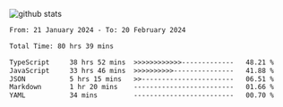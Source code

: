 
![github stats](https://github-readme-stats.vercel.app/api?username=realmahd1&show_icons=true&theme=codeSTACKr&hide_rank=true&count_private=true)

<!--START_SECTION:waka-->

```txt
From: 21 January 2024 - To: 20 February 2024

Total Time: 80 hrs 39 mins

TypeScript     38 hrs 52 mins  >>>>>>>>>>>>-------------   48.21 %
JavaScript     33 hrs 46 mins  >>>>>>>>>>---------------   41.88 %
JSON           5 hrs 15 mins   >>-----------------------   06.51 %
Markdown       1 hr 20 mins    -------------------------   01.66 %
YAML           34 mins         -------------------------   00.70 %
```

<!--END_SECTION:waka-->
